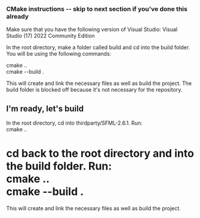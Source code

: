 ### CMake instructions -- skip to next section if you've done this already

Make sure that you have the following version of Visual Studio:
Visual Studio (17) 2022 Community Edition

In the root directory, make a folder called build and cd into the build folder.
You will be using the following commands:

cmake ..<br />
cmake --build .

This will create and link the necessary files as well as build the project. The build folder is blocked off
because it's not necessary for the repository.

## I'm ready, let's build

In the root directory, cd into thirdparty/SFML-2.6.1. Run:
<br />
cmake ..
<br />

cd back to the root directory and into the build folder. Run:<br />
cmake ..<br />
cmake --build .<br />
=======
This will create and link the necessary files as well as build the project.

